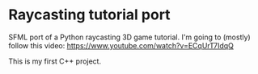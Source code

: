 # Raycasting tutorial port

 SFML port of a Python raycasting 3D game tutorial. I'm going to (mostly) follow this video: https://www.youtube.com/watch?v=ECqUrT7IdqQ
 
This is my first C++ project.
